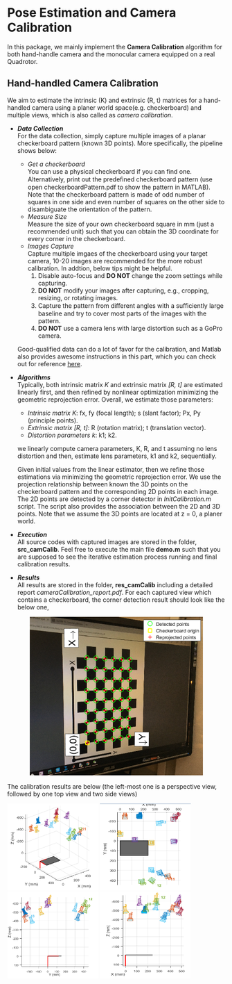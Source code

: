 # Pose Estimation and Camera Calibration
In this package, we mainly implement the **Camera Calibration** algorithm for both hand-handle camera and the monocular camera equipped on a real Quadrotor.

Hand-handled Camera Calibration
-------------------------------
We aim to estimate the intrinsic (K) and extrinsic (R, t) matrices for a hand-handled camera using a planer world space(e.g. checkerboard) and multiple views, which is also called as _camera calibration_. 

* _**Data Collection**_           
For the data collection, simply capture multiple images of a planar checkerboard pattern (known 3D points). More specifically, the pipeline shows below:
  *  _Get a checkerboard_         
  You can use a physical checkerboard if you can find one. Alternatively, print out the predeﬁned checkerboard pattern (use open checkerboardPattern.pdf to show the pattern in MATLAB). Note that the checkerboard pattern is made of odd number of squares in one side and even number of squares on the other side to disambiguate the orientation of the pattern.       
  * _Measure Size_    
  Measure the size of your own checkerboard square in mm (just a recommended unit) such that you can obtain the 3D coordinate for every corner in the checkerboard.    
  * _Images Capture_    
  Capture multiple imgaes of the checkerboard using your target camera, 10-20 images are recommended for the more robust calibration. In addtion, below tips might be helpful.     
    1. Disable auto-focus and **DO NOT** change the zoom settings while capturing.     
    2. **DO NOT** modify your images after capturing, e.g., cropping, resizing, or rotating images.    
    3. Capture the pattern from diﬀerent angles with a suﬃciently large baseline and try to cover most parts of the images with the pattern. 
    4. **DO NOT** use a camera lens with large distortion such as a GoPro camera.                    

  Good-qualified data can do a lot of favor for the calibration, and Matlab also provides awesome instructions in this part, which you can check out for reference [here](http://www.mathworks.com/help/vision/ug/single-camera-calibrator-app.html#bt19jdq-1).

* _**Algorithms**_      
Typically, both intrinsic matrix _K_ and extrinsic matrix _[R, t]_ are estimated linearly first, and then refined by nonlinear optimization minimizing the geometric reprojection error. Overall, we estimate those parameters:
  * _Intrinsic matrix K_: fx, fy (focal length); s (slant factor); Px, Py (principle points).
  * _Extrinsic matrix [R, t]_: R (rotation matrix); t (translation vector).
  * _Distortion parameters k_: k1; k2.
  
   we linearly compute camera parameters, K, R, and t assuming no lens distortion and then, estimate lens parameters, k1 and k2, sequentially.         
   
   Given initial values from the linear estimator, then we refine those estimations via minimizing the geometric reprojection error. We use the projection relationship between known the 3D points on the checkerboard pattern and the corresponding 2D points in each image. The 2D points are detected by a corner detector in _InitCalibration.m_ script. The script also provides the association between the 2D and 3D points. Note that we assume the 3D points are located at z = 0, a planer world.


* _**Execution**_       
All source codes with captured images are stored in the folder, **src_camCalib**. Feel free to execute the main file **demo.m** such that you are supposed to see the iterative estimation process running and final calibration results.


* _**Results**_     
All results are stored in the folder, **res_camCalib** including a detailed report _cameraCalibration_report.pdf_. For each captured view which contains a checkerboard, the corner detection result should look like the below one,
<div align=center>
  <img width="400" height="365" src="./res_camCalib/check1.png", alt="checkerboard"/>
</div>

The calibration results are below (the left-most one is a perspective view, followed by one top view and two side views)
<p >
 <img src = "./res_camCalib/pattern1.png?raw=true" width="210" height="200">
 <img src = "./res_camCalib/pattern3.png?raw=true" width="210" height="200">
 <img src = "./res_camCalib/pattern2.png?raw=true" width="210" height="200">
 <img src = "./res_camCalib/pattern4.png?raw=true" width="210" height="200">
</p>
